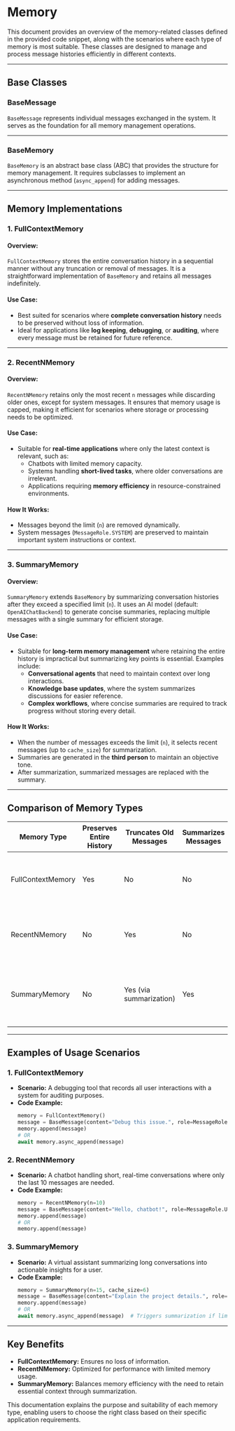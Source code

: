 <!-- LICENSE HEADER MANAGED BY add-license-header

Copyright 2024-2025 Syntropix

Licensed under the Apache License, Version 2.0 (the "License");
you may not use this file except in compliance with the License.
You may obtain a copy of the License at

    http://www.apache.org/licenses/LICENSE-2.0

Unless required by applicable law or agreed to in writing, software
distributed under the License is distributed on an "AS IS" BASIS,
WITHOUT WARRANTIES OR CONDITIONS OF ANY KIND, either express or implied.
See the License for the specific language governing permissions and
limitations under the License.
-->

# Memory

This document provides an overview of the memory-related classes defined in the provided code snippet, along with the scenarios where each type of memory is most suitable. These classes are designed to manage and process message histories efficiently in different contexts.

---

## **Base Classes**

### **BaseMessage**
`BaseMessage` represents individual messages exchanged in the system. It serves as the foundation for all memory management operations.

---

### **BaseMemory**
`BaseMemory` is an abstract base class (ABC) that provides the structure for memory management. It requires subclasses to implement an asynchronous method (`async_append`) for adding messages.

---

## **Memory Implementations**

### **1. FullContextMemory**

#### **Overview:**
`FullContextMemory` stores the entire conversation history in a sequential manner without any truncation or removal of messages. It is a straightforward implementation of `BaseMemory` and retains all messages indefinitely.

#### **Use Case:**
- Best suited for scenarios where **complete conversation history** needs to be preserved without loss of information.
- Ideal for applications like **log keeping**, **debugging**, or **auditing**, where every message must be retained for future reference.

---

### **2. RecentNMemory**

#### **Overview:**
`RecentNMemory` retains only the most recent `n` messages while discarding older ones, except for system messages. It ensures that memory usage is capped, making it efficient for scenarios where storage or processing needs to be optimized.

#### **Use Case:**
- Suitable for **real-time applications** where only the latest context is relevant, such as:
  - Chatbots with limited memory capacity.
  - Systems handling **short-lived tasks**, where older conversations are irrelevant.
  - Applications requiring **memory efficiency** in resource-constrained environments.

#### **How It Works:**
- Messages beyond the limit (`n`) are removed dynamically.
- System messages (`MessageRole.SYSTEM`) are preserved to maintain important system instructions or context.

---

### **3. SummaryMemory**

#### **Overview:**
`SummaryMemory` extends `BaseMemory` by summarizing conversation histories after they exceed a specified limit (`n`). It uses an AI model (default: `OpenAIChatBackend`) to generate concise summaries, replacing multiple messages with a single summary for efficient storage.

#### **Use Case:**
- Suitable for **long-term memory management** where retaining the entire history is impractical but summarizing key points is essential. Examples include:
  - **Conversational agents** that need to maintain context over long interactions.
  - **Knowledge base updates**, where the system summarizes discussions for easier reference.
  - **Complex workflows**, where concise summaries are required to track progress without storing every detail.

#### **How It Works:**
- When the number of messages exceeds the limit (`n`), it selects recent messages (up to `cache_size`) for summarization.
- Summaries are generated in the **third person** to maintain an objective tone.
- After summarization, summarized messages are replaced with the summary.

---

## **Comparison of Memory Types**

| **Memory Type**       | **Preserves Entire History** | **Truncates Old Messages** | **Summarizes Messages** | **Best For**                                                                 |
|------------------------|-----------------------------|----------------------------|--------------------------|------------------------------------------------------------------------------|
| FullContextMemory      | Yes                         | No                         | No                       | Applications requiring complete logs or full conversation tracking.         |
| RecentNMemory          | No                          | Yes                        | No                       | Real-time or short-lived tasks where only recent context matters.           |
| SummaryMemory          | No                          | Yes (via summarization)    | Yes                      | Long-term memory with concise summaries for maintaining key context.        |

---

## **Examples of Usage Scenarios**

### **1. FullContextMemory**
- **Scenario:** A debugging tool that records all user interactions with a system for auditing purposes.
- **Code Example:**
  ```python
  memory = FullContextMemory()
  message = BaseMessage(content="Debug this issue.", role=MessageRole.USER)
  memory.append(message)
  # OR
  await memory.async_append(message)
  ```

### **2. RecentNMemory**
- **Scenario:** A chatbot handling short, real-time conversations where only the last 10 messages are needed.
- **Code Example:**
  ```python
  memory = RecentNMemory(n=10)
  message = BaseMessage(content="Hello, chatbot!", role=MessageRole.USER)
  memory.append(message)
  # OR
  memory.append(message)
  ```

### **3. SummaryMemory**
- **Scenario:** A virtual assistant summarizing long conversations into actionable insights for a user.
- **Code Example:**
  ```python
  memory = SummaryMemory(n=15, cache_size=6)
  message = BaseMessage(content="Explain the project details.", role=MessageRole.USER)
  memory.append(message)
  # OR
  await memory.async_append(message)  # Triggers summarization if limit is exceeded.
  ```

---

## **Key Benefits**
- **FullContextMemory:** Ensures no loss of information.
- **RecentNMemory:** Optimized for performance with limited memory usage.
- **SummaryMemory:** Balances memory efficiency with the need to retain essential context through summarization.

This documentation explains the purpose and suitability of each memory type, enabling users to choose the right class based on their specific application requirements.

